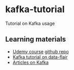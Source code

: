 # kafka-tutorial

Tutorial on Kafka usage

## Learning materials

* [Udemy course](https://www.udemy.com/share/1013hcCUMfd1lVR34=/) [github repo](https://github.com/simplesteph/kafka-beginners-course)
* [Kafka tutorial on data-flair](https://data-flair.training/blogs/apache-kafka-tutorial/)
* [Articles on Kafka](https://dzone.com/articles/kafka-cluster-1)
